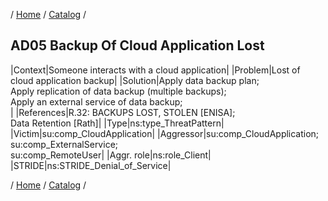 / [Home](/acctp/) / [Catalog](/acctp/catalog/) /

## AD05 Backup Of Cloud Application Lost

|Context|Someone interacts with a cloud application|
|Problem|Lost of cloud application backup|
|Solution|Apply data backup plan;<br /> Apply replication of data backup (multiple backups);<br /> Apply an external service of data backup;<br />|
|References|R.32: BACKUPS LOST, STOLEN [ENISA];<br /> Data Retention [Rath]|
|Type|ns:type_ThreatPattern|
|Victim|su:comp_CloudApplication|
|Aggressor|su:comp_CloudApplication;<br /> su:comp_ExternalService;<br /> su:comp_RemoteUser|
|Aggr. role|ns:role_Client|
|STRIDE|ns:STRIDE_Denial_of_Service|

/ [Home](/acctp/) / [Catalog](/acctp/catalog/) /
